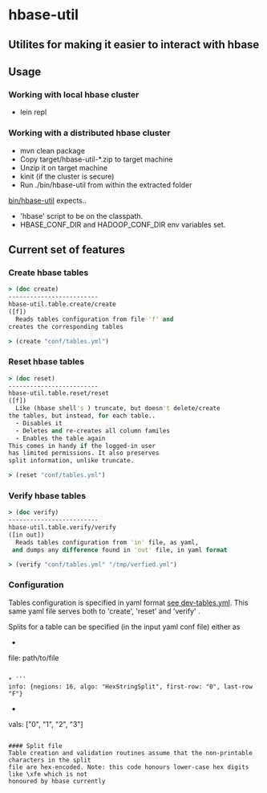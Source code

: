 # hbase-util

## Utilites for making it easier to interact with hbase

## Usage
### Working with local hbase cluster
 - lein repl

### Working with a distributed hbase cluster
 - mvn clean package
 - Copy target/hbase-util-*.zip to target machine
 - Unzip it on target machine
 - kinit (if the cluster is secure)
 - Run ./bin/hbase-util from within the extracted folder

[bin/hbase-util](./bin/hbase-util) expects..
 - 'hbase' script to be on the classpath.
 -  HBASE_CONF_DIR and HADOOP_CONF_DIR env variables set.

## Current set of features
### Create hbase tables
```clojure
> (doc create)
-------------------------
hbase-util.table.create/create
([f])
  Reads tables configuration from file 'f' and
creates the corresponding tables

> (create "conf/tables.yml")
```

### Reset hbase tables
```clojure
> (doc reset)
-------------------------
hbase-util.table.reset/reset
([f])
  Like (hbase shell's ) truncate, but doesn't delete/create
the tables, but instead, for each table..
  - Disables it
  - Deletes and re-creates all column familes
  - Enables the table again
This comes in handy if the logged-in user
has limited permissions. It also preserves
split information, unlike truncate.

> (reset "conf/tables.yml")
```

### Verify hbase tables
```clojure
> (doc verify)
-------------------------
hbase-util.table.verify/verify
([in out])
  Reads tables configuration from 'in' file, as yaml,
 and dumps any difference found in 'out' file, in yaml format

> (verify "conf/tables.yml" "/tmp/verfied.yml")
```

### Configuration

Tables configuration is specified in yaml format [see dev-tables.yml](./conf/dev-tables.yml).
This same yaml file serves both to 'create', 'reset' and 'verify' .

Splits for a table can be specified (in the input yaml conf file) either as
* ```
file: path/to/file
```

* ```
info: {negions: 16, algo: "HexStringSplit", first-row: "0", last-row "F"}
```

* ```
vals: ["0", "1", "2", "3"]
```

#### Split file
Table creation and validation routines assume that the non-printable characters in the split
file are hex-encoded. Note: this code honours lower-case hex digits like \xfe which is not
honoured by hbase currently
